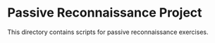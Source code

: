 # Passive Reconnaissance Project

This directory contains scripts for passive reconnaissance exercises.

